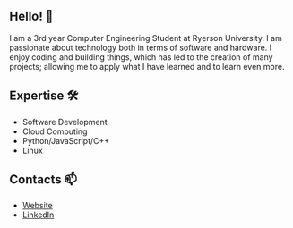 ## Hello! 👋

I am a 3rd year Computer Engineering Student at Ryerson University. I am passionate about technology both in terms of software and hardware. I enjoy coding and building things, which has led to the creation of many projects; allowing me to apply what I have learned and to learn even more.


## Expertise 🛠️

* Software Development
* Cloud Computing 
* Python/JavaScript/C++
* Linux 

<!--[![Top Langs](https://github-readme-stats.vercel.app/api/top-langs/?username=razeenf&layout=compact&exclude_repo=General-Purpose-Processor)](https://github.com/anuraghazra/github-readme-stats)-->


## Contacts 📫

* [Website](http://razeenf.xyz)
* [LinkedIn](https://www.linkedin.com/in/razeenf/)

<!--
**razeenf/razeenf** is a ✨ _special_ ✨ repository because its `README.md` (this file) appears on your GitHub profile.

Here are some ideas to get you started:

- 🔭 I’m currently working on ...
- 🌱 I’m currently learning ...
- 👯 I’m looking to collaborate on ...
- 🤔 I’m looking for help with ...
- 💬 Ask me about ...
- 📫 How to reach me: ...
- 😄 Pronouns: ...
- ⚡ Fun fact: ...
-->
